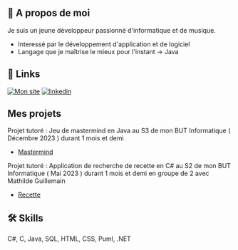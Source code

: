 
## 🚀 A propos de moi
Je suis un jeune développeur passionné d'informatique et de musique.

 - Interessé par le développement d'application et de logiciel
 - Langage que je maîtrise le mieux pour l'instant -> Java
   
## 🔗 Links
[![Mon site](https://img.shields.io/badge/my_portfolio-000?style=for-the-badge&logo=ko-fi&logoColor=white)](http://hertschuh.com/)
[![linkedin](https://img.shields.io/badge/linkedin-0A66C2?style=for-the-badge&logo=linkedin&logoColor=white)](https://www.linkedin.com/in/hertschuh/)



## Mes projets  

Projet tutoré : Jeu de mastermind en Java au S3 de mon BUT Informatique ( Décembre 2023 ) durant 1 mois et demi 
  - [Mastermind](https://github.com/LHertschuh/BUT-S3---Java-Mastermind)

Projet tutoré : Application de recherche de recette en C# au S2 de mon BUT Informatique ( Mai 2023 ) durant 1 mois et demi en groupe de 2 avec Mathilde Guillemain
  - [Recette](https://github.com/LHertschuh/BUT-S2---C-Recettes)

## 🛠 Skills
C#, C, Java, SQL, HTML, CSS, Puml, .NET
